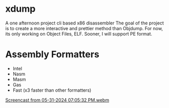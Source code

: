 # xdump
A one afternoon project cli based x86 disassembler
The goal of the project is to create a more interactive and prettier method than Objdump.
For now, its only working on Object Files, ELF.
Sooner, I will support PE format.

# Assembly Formatters
- Intel
- Nasm
- Masm
- Gas
- Fast (x3 faster than other formatters)

[Screencast from 05-31-2024 07:05:32 PM.webm](https://github.com/louislafosse/xdump/assets/114692238/55025919-bf10-42dc-bfec-bf6946c8054a)
